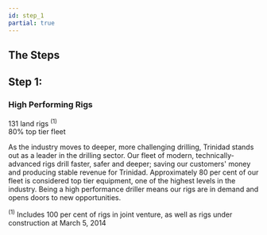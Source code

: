```yaml
---
id: step_1
partial: true
---
```


## The Steps

## Step 1:

### High Performing Rigs

<div class="note">131 land rigs <sup>(1)</sup></div>
<div class="note">80% top tier fleet</div>

As the industry moves to deeper, more challenging drilling, Trinidad stands out as a leader in the drilling sector. Our fleet of modern, technically-advanced rigs drill faster, safer and deeper; saving our customers' money and producing stable revenue for Trinidad. Approximately 80 per cent of our fleet is considered top tier equipment, one of the highest levels in the industry. Being a high performance driller means our rigs are in demand and opens doors to new opportunities.

<div class="footnote"><sup>(1)</sup> Includes 100 per cent of rigs in joint venture, as well as rigs under construction at March 5, 2014</div>
